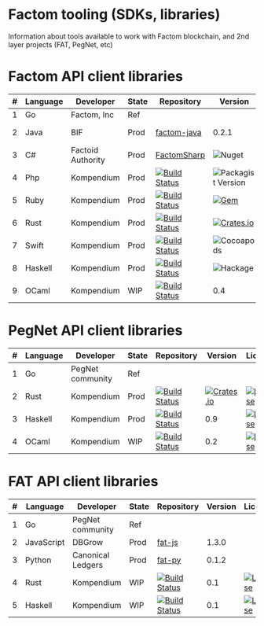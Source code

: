 # Factom tooling (SDKs, libraries)

Information about tools available to work with Factom blockchain, and 2nd layer projects (FAT, PegNet, etc)

# Factom API client libraries

| # | Language | Developer        |State | Repository | Version | License | Coverage |
|---|----------|------------------|------|------------|---------|---------|----------|
| 1 | Go       | Factom, Inc      |Ref | | | | |
| 2 | Java     | BIF              |Prod | [factom-java](https://github.com/bi-foundation/factom-java)| 0.2.1|![GitHub](https://img.shields.io/github/license/bi-foundation/factom-java) | Unknown
| 3 | C#       | Factoid Authority|Prod |[FactomSharp](https://github.com/FactoidAuthority/FactomSharp) | ![Nuget](https://img.shields.io/nuget/v/FactomSharp) | [![License](https://img.shields.io/badge/license-MIT-blue.svg)](https://github.com/kompendium-llc/factom-php/blob/master/LICENSE)| Unknown
| 4 | Php      | Kompendium       |Prod | [![Build Status](https://travis-ci.com/kompendium-llc/factom-php-client.svg?branch=master)](https://travis-ci.com/kompendium-llc/factom-php-client)| ![Packagist Version](https://img.shields.io/packagist/v/kompendium-llc/factom-php-client)| [![License](https://img.shields.io/badge/license-MIT-blue.svg)](https://github.com/kompendium-llc/factom-php/blob/master/LICENSE)| [![Coverage Status](https://camo.githubusercontent.com/45094f7a0289badb21060cd3c127f3bbced18180/68747470733a2f2f636f766572616c6c732e696f2f7265706f732f7a656e646672616d65776f726b2f7a656e642d636f64652f62616467652e7376673f6272616e63683d6d6173746572)](https://coveralls.io/github/kompendium-llc/factom-ruby-client?branch=master)|
| 5 | Ruby     | Kompendium       |Prod | [![Build Status](https://travis-ci.com/kompendium-llc/factom-ruby-client.svg?branch=master)](https://travis-ci.com/kompendium-llc/factom-ruby-client)| [![Gem](https://img.shields.io/gem/v/factom-rb.svg?style=flat)](http://rubygems.org/gems/factom-rb "View this project in Rubygems") |[![License](https://img.shields.io/badge/license-MIT-blue.svg)](https://github.com/kompendium-llc/factom-php/blob/master/LICENSE) |[![Coverage Status](https://camo.githubusercontent.com/275ed9ffa38cbe3b7080582a63b11457161071ec/68747470733a2f2f636f766572616c6c732e696f2f7265706f732f6769746875622f6464696d617269612f6b6f612d747970657363726970742d737461727465722f62616467652e7376673f6272616e63683d646576656c6f70)](https://coveralls.io/github/kompendium-llc/factom-ruby-client?branch=master) |
| 6 | Rust     | Kompendium       | Prod | [![Build Status](https://travis-ci.com/kompendium-llc/factom-rust-client.svg?branch=master)](https://travis-ci.com/kompendium-llc/factom-rust-client)| [![Crates.io](https://img.shields.io/crates/v/factom.svg)](https://crates.io/crates/factom) |[![License](https://img.shields.io/badge/license-MIT-blue.svg)](https://github.com/kompendium-llc/factom-php/blob/master/LICENSE) | Unknown |
| 7 | Swift    | Kompendium       | Prod | [![Build Status](https://travis-ci.com/kompendium-llc/factom-swift-client.svg?branch=master)](https://travis-ci.com/kompendium-llc/factom-swift-client)| ![Cocoapods](https://img.shields.io/cocoapods/v/SearchEmojiOnString)|[![License](https://img.shields.io/badge/license-MIT-blue.svg)](https://github.com/kompendium-llc/factom-php/blob/master/LICENSE) | [![Coverage Status](https://camo.githubusercontent.com/275ed9ffa38cbe3b7080582a63b11457161071ec/68747470733a2f2f636f766572616c6c732e696f2f7265706f732f6769746875622f6464696d617269612f6b6f612d747970657363726970742d737461727465722f62616467652e7376673f6272616e63683d646576656c6f70)](https://coveralls.io/github/kompendium-llc/factom-ruby-client?branch=master)|
| 8 | Haskell  | Kompendium       | Prod | [![Build Status](https://travis-ci.com/kompendium-llc/factom-haskell-client.svg?branch=master)](https://travis-ci.com/kompendium-llc/factom-haskell-client)| ![Hackage](https://img.shields.io/hackage/v/api-rpc-factom)|[![License](https://img.shields.io/badge/license-MIT-blue.svg)](https://github.com/kompendium-llc/factom-php/blob/master/LICENSE) | [![Coverage Status](https://camo.githubusercontent.com/97fc12d3a3ca2613e37adcdc75afbb7e760acc10/687474703a2f2f696d672e736869656c64732e696f2f636f766572616c6c732f74726175746f6e656e2f636f766572616c6c732d6d6176656e2d706c7567696e2f6d61737465722e737667)](https://coveralls.io/github/kompendium-llc/factom-haskell-client?branch=master) |
| 9 | OCaml    | Kompendium       | WIP | [![Build Status](https://travis-ci.com/kompendium-llc/factom-swift-client.svg?branch=master)](https://travis-ci.com/kompendium-llc/factom-swift-client)| 0.4 |[![License](https://img.shields.io/badge/license-MIT-blue.svg)](https://github.com/kompendium-llc/factom-php/blob/master/LICENSE) | Unknown

# PegNet API client libraries

| # | Language | Developer        |State       | Repository | Version | License | Coverage |
----|----------|------------------|------------|------------|---------|---------|----------|
| 1 | Go       | PegNet community |Ref   | | | | |
| 2 | Rust     | Kompendium       |Prod | [![Build Status](https://travis-ci.com/kompendium-llc/factom-rust-client.svg?branch=master)](https://travis-ci.com/kompendium-llc/factom-rust-client)|[![Crates.io](https://img.shields.io/crates/v/pegnetd.svg)](https://crates.io/crates/pegnetd) | [![License](https://img.shields.io/badge/license-MIT-blue.svg)](https://github.com/kompendium-llc/factom-php/blob/master/LICENSE) | Unknown
| 3 | Haskell  | Kompendium       |Prod | [![Build Status](https://travis-ci.com/kompendium-llc/factom-haskell-client.svg?branch=master)](https://travis-ci.com/kompendium-llc/pegnet-haskell-client)| 0.9 | [![License](https://img.shields.io/badge/license-MIT-blue.svg)](https://github.com/kompendium-llc/factom-php/blob/master/LICENSE) | Unknown
| 4 | OCaml    | Kompendium       | WIP | [![Build Status](https://travis-ci.com/kompendium-llc/factom-swift-client.svg?branch=master)](https://travis-ci.com/kompendium-llc/factom-swift-client)| 0.2 |[![License](https://img.shields.io/badge/license-MIT-blue.svg)](https://github.com/kompendium-llc/factom-php/blob/master/LICENSE) | Unknown

# FAT API client libraries

| # | Language  | Developer        |State       | Repository | Version | License | Coverage |
----|-----------|------------------|------------|------------|---------|---------|----------|
| 1 | Go        | PegNet community |Ref   | | | | |
| 2 | JavaScript| DBGrow           |Prod | [fat-js](https://github.com/Factom-Asset-Tokens/fat-js/) | 1.3.0 | | |
| 3 | Python    | Canonical Ledgers|Prod| [fat-py](https://github.com/samuelvanderwaal/fat-py/)     | 0.1.2 | | |
| 4 | Rust      | Kompendium       |WIP | [![Build Status](https://travis-ci.com/kompendium-llc/fat-rust.svg?branch=master)](https://travis-ci.com/kompendium-llc/fat-rust)|0.1 | [![License](https://img.shields.io/badge/license-MIT-blue.svg)](https://github.com/kompendium-llc/factom-php/blob/master/LICENSE) | Unknown
| 5 | Haskell   | Kompendium       |WIP | [![Build Status](https://travis-ci.com/kompendium-llc/fat-haskell.svg?branch=master)](https://travis-ci.com/kompendium-llc/fat-haskell)| 0.1 | [![License](https://img.shields.io/badge/license-MIT-blue.svg)](https://github.com/kompendium-llc/factom-php/blob/master/LICENSE) | Unknown
